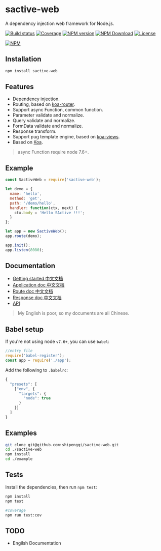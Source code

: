 # sactive-web

A dependency injection web framework for Node.js.

[![Build status][travis-image]][travis-url]
[![Coverage][cov-image]][cov-url]
[![NPM version][npm-image]][npm-url]
[![NPM Download][npm-download]][npm-url]
[![License][license-image]][license-url]

[![NPM](https://nodei.co/npm/sactive-web.png?downloads=true)](https://nodei.co/npm/sactive-web/)

## Installation
```bash
npm install sactive-web
```

## Features

- Dependency injection.
- Routing, based on [koa-router](https://github.com/alexmingoia/koa-router).
- Support async Function, common function.
- Parameter validate and normalize.
- Query validate and normalize.
- FormData validate and normalize.
- Response transform.
- Support pug template engine, based on [koa-views](https://github.com/queckezz/koa-views).
- Based on [Koa](https://github.com/koajs/koa).

> async Function require node 7.6+.

## Example

```javascript
const SactiveWeb = require('sactive-web');

let demo = {
  name: 'hello',
  method: 'get',
  path: '/demo/hello',
  handler: function(ctx, next) {
    ctx.body = 'Hello SActive !!!';
  }
};

let app = new SactiveWeb();
app.route(demo);

app.init();
app.listen(8080);
```

## Documentation
- [Getting started 中文文档](https://github.com/shipengqi/sactive-web/wiki/Getting-started)
- [Application doc 中文文档](https://github.com/shipengqi/sactive-web/wiki/Application)
- [Route doc 中文文档](https://github.com/shipengqi/sactive-web/wiki/Route)
- [Response doc 中文文档](https://github.com/shipengqi/sactive-web/wiki/Response)
- [API](https://github.com/shipengqi/sactive-web/wiki/API)

> My English is poor, so my documents are all Chinese.

## Babel setup
If you're not using node `v7.6+`, you can use `babel`:

```javascript
//entry file
require('babel-register');
const app = require('./app');
```

Add the following to `.babelrc`:
```javascript
{
  "presets": [
    ["env", {
      "targets": {
        "node": true
      }
    }]
  ]
}
```


## Examples
```bash
git clone git@github.com:shipengqi/sactive-web.git
cd ./sactive-web
npm install
cd ./example
```

## Tests
Install the dependencies, then run `npm test`:
``` bash
npm install
npm test

#coverage
npm run test:cov
```

## TODO
- Engilsh Documentation

[npm-image]: https://img.shields.io/npm/v/sactive-web.svg
[npm-url]: https://www.npmjs.com/package/sactive-web
[travis-image]: https://travis-ci.org/shipengqi/sactive-web.svg?branch=master
[travis-url]: https://www.travis-ci.org/shipengqi/sactive-web
[cov-image]: https://codecov.io/gh/shipengqi/sactive-web/branch/master/graph/badge.svg
[cov-url]: https://codecov.io/gh/shipengqi/sactive-web
[npm-download]: https://img.shields.io/npm/dw/sactive-web.svg?style=flat-square
[license-image]: http://img.shields.io/npm/l/sactive-web.svg
[license-url]: ./LICENSE
